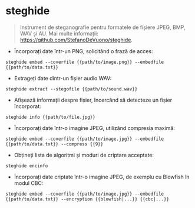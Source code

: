 # steghide

> Instrument de steganografie pentru formatele de fișiere JPEG, BMP, WAV și AU.
> Mai multe informații: <https://github.com/StefanoDeVuono/steghide>.

- Încorporați date într-un PNG, solicitând o frază de acces:

`steghide embed --coverfile {{path/to/image.png}} --embedfile {{path/to/data.txt}}`

- Extrageți date dintr-un fișier audio WAV:

`steghide extract --stegofile {{path/to/sound.wav}}`

- Afișează informații despre fișier, încercând să detecteze un fișier încorporat:

`steghide info {{path/to/file.jpg}}`

- Încorporați date într-o imagine JPEG, utilizând compresia maximă:

`steghide embed --coverfile {{path/to/image.jpg}} --embedfile {{path/to/data.txt}} --compress {{9}}`

- Obțineți lista de algoritmi și moduri de criptare acceptate:

`steghide encinfo`

- Încorporați date criptate într-o imagine JPEG, de exemplu cu Blowfish în modul CBC:

`steghide embed --coverfile {{path/to/image.jpg}} --embedfile {{path/to/data.txt}} --encryption {{blowfish|...}} {{cbc|...}}`

